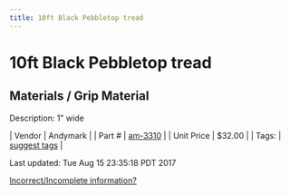```yaml
---
title: 10ft Black Pebbletop tread
---
```


# 10ft Black Pebbletop tread
## Materials / Grip Material
Description: 	1" wide 

| Vendor | Andymark | 
| Part # | [am-3310](http://www.andymark.com/product-p/am-3310.htm) | 
| Unit Price | $32.00 | 
| Tags: | [suggest tags](https://docs.google.com/forms/d/e/1FAIpQLSeWyY8v3RgOty-MyWmh9U0iivNYN_molChYyS-0U-o-kOAv_g/viewform) | 

Last updated: Tue Aug 15 23:35:18 PDT 2017

 [Incorrect/Incomplete information?](https://docs.google.com/forms/d/e/1FAIpQLSeWyY8v3RgOty-MyWmh9U0iivNYN_molChYyS-0U-o-kOAv_g/viewform)